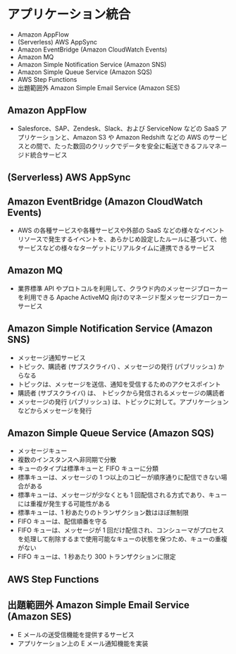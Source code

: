 # アプリケーション統合

* Amazon AppFlow
* (Serverless) AWS AppSync
* Amazon EventBridge (Amazon CloudWatch Events)
* Amazon MQ
* Amazon Simple Notification Service (Amazon SNS)
* Amazon Simple Queue Service (Amazon SQS)
* AWS Step Functions
* 出題範囲外 Amazon Simple Email Service (Amazon SES)

## Amazon AppFlow
* Salesforce、SAP、Zendesk、Slack、および ServiceNow などの SaaS アプリケーションと、Amazon S3 や Amazon Redshift などの AWS のサービスとの間で、たった数回のクリックでデータを安全に転送できるフルマネージド統合サービス

## (Serverless) AWS AppSync

## Amazon EventBridge (Amazon CloudWatch Events)
* AWS の各種サービスや各種サービスや外部の SaaS などの様々なイベントリソースで発生するイベントを、あらかじめ設定したルールに基づいて、他サービスなどの様々なターゲットにリアルタイムに連携できるサービス

## Amazon MQ
* 業界標準 API やプロトコルを利用して、クラウド内のメッセージブローカーを利用できる Apache ActiveMQ 向けのマネージド型メッセージブローカーサービス

## Amazon Simple Notification Service (Amazon SNS)
* メッセージ通知サービス
* トピック、購読者 (サブスクライバ) 、メッセージの発行 (パブリッシュ) からなる
* トピックは、メッセージを送信、通知を受信するためのアクセスポイント
* 購読者 (サブスクライバ) は、 トピックから発信されるメッセージの購読者
* メッセージの発行 (パブリッシュ) は、トピックに対して。アプリケーションなどからメッセージを発行

## Amazon Simple Queue Service (Amazon SQS)
* メッセージキュー
* 複数のインスタンスへ非同期で分散
* キューのタイプは標準キューと FIFO キューに分類
* 標準キューは、メッセージの 1 つ以上のコピーが順序通りに配信できない場合がある
* 標準キューは、メッセージが少なくとも 1 回配信される方式であり、キューには重複が発生する可能性がある
* 標準キューは、1 秒あたりのトランザクション数はほぼ無制限
* FIFO キューは、配信順番を守る
* FIFO キューは、メッセージが 1 回だけ配信され、コンシューマがプロセスを処理して削除するまで使用可能なキューの状態を保つため、キューの重複がない
* FIFO キューは、1 秒あたり 300 トランザクションに限定

## AWS Step Functions

## 出題範囲外 Amazon Simple Email Service (Amazon SES)
* E メールの送受信機能を提供するサービス
* アプリケーション上の E メール通知機能を実装
